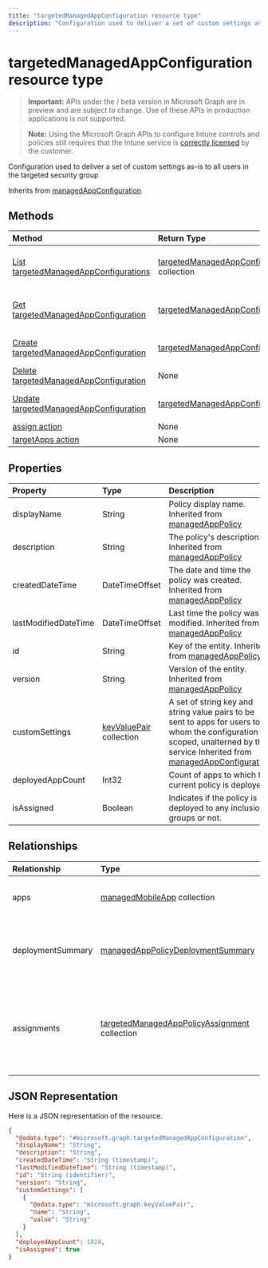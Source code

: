 ```yaml
---
title: "targetedManagedAppConfiguration resource type"
description: "Configuration used to deliver a set of custom settings as-is to all users in the targeted security group"
---
```


# targetedManagedAppConfiguration resource type

> **Important:** APIs under the / beta version in Microsoft Graph are in preview and are subject to change. Use of these APIs in production applications is not supported.

> **Note:** Using the Microsoft Graph APIs to configure Intune controls and policies still requires that the Intune service is [correctly licensed](https://go.microsoft.com/fwlink/?linkid=839381) by the customer.

Configuration used to deliver a set of custom settings as-is to all users in the targeted security group

Inherits from [managedAppConfiguration](../resources/intune-mam-managedappconfiguration.md)

## Methods
|Method|Return Type|Description|
|:---|:---|:---|
|[List targetedManagedAppConfigurations](../api/intune-mam-targetedmanagedappconfiguration-list.md)|[targetedManagedAppConfiguration](../resources/intune-mam-targetedmanagedappconfiguration.md) collection|List properties and relationships of the [targetedManagedAppConfiguration](../resources/intune-mam-targetedmanagedappconfiguration.md) objects.|
|[Get targetedManagedAppConfiguration](../api/intune-mam-targetedmanagedappconfiguration-get.md)|[targetedManagedAppConfiguration](../resources/intune-mam-targetedmanagedappconfiguration.md)|Read properties and relationships of the [targetedManagedAppConfiguration](../resources/intune-mam-targetedmanagedappconfiguration.md) object.|
|[Create targetedManagedAppConfiguration](../api/intune-mam-targetedmanagedappconfiguration-create.md)|[targetedManagedAppConfiguration](../resources/intune-mam-targetedmanagedappconfiguration.md)|Create a new [targetedManagedAppConfiguration](../resources/intune-mam-targetedmanagedappconfiguration.md) object.|
|[Delete targetedManagedAppConfiguration](../api/intune-mam-targetedmanagedappconfiguration-delete.md)|None|Deletes a [targetedManagedAppConfiguration](../resources/intune-mam-targetedmanagedappconfiguration.md).|
|[Update targetedManagedAppConfiguration](../api/intune-mam-targetedmanagedappconfiguration-update.md)|[targetedManagedAppConfiguration](../resources/intune-mam-targetedmanagedappconfiguration.md)|Update the properties of a [targetedManagedAppConfiguration](../resources/intune-mam-targetedmanagedappconfiguration.md) object.|
|[assign action](../api/intune-mam-targetedmanagedappconfiguration-assign.md)|None|Not yet documented|
|[targetApps action](../api/intune-mam-targetedmanagedappconfiguration-targetapps.md)|None|Not yet documented|

## Properties
|Property|Type|Description|
|:---|:---|:---|
|displayName|String|Policy display name. Inherited from [managedAppPolicy](../resources/intune-mam-managedapppolicy.md)|
|description|String|The policy's description. Inherited from [managedAppPolicy](../resources/intune-mam-managedapppolicy.md)|
|createdDateTime|DateTimeOffset|The date and time the policy was created. Inherited from [managedAppPolicy](../resources/intune-mam-managedapppolicy.md)|
|lastModifiedDateTime|DateTimeOffset|Last time the policy was modified. Inherited from [managedAppPolicy](../resources/intune-mam-managedapppolicy.md)|
|id|String|Key of the entity. Inherited from [managedAppPolicy](../resources/intune-mam-managedapppolicy.md)|
|version|String|Version of the entity. Inherited from [managedAppPolicy](../resources/intune-mam-managedapppolicy.md)|
|customSettings|[keyValuePair](../resources/intune-shared-keyvaluepair.md) collection|A set of string key and string value pairs to be sent to apps for users to whom the configuration is scoped, unalterned by this service Inherited from [managedAppConfiguration](../resources/intune-mam-managedappconfiguration.md)|
|deployedAppCount|Int32|Count of apps to which the current policy is deployed.|
|isAssigned|Boolean|Indicates if the policy is deployed to any inclusion groups or not.|

## Relationships
|Relationship|Type|Description|
|:---|:---|:---|
|apps|[managedMobileApp](../resources/intune-mam-managedmobileapp.md) collection|List of apps to which the policy is deployed.|
|deploymentSummary|[managedAppPolicyDeploymentSummary](../resources/intune-mam-managedapppolicydeploymentsummary.md)|Navigation property to deployment summary of the configuration.|
|assignments|[targetedManagedAppPolicyAssignment](../resources/intune-mam-targetedmanagedapppolicyassignment.md) collection|Navigation property to list of inclusion and exclusion groups to which the policy is deployed.|

## JSON Representation
Here is a JSON representation of the resource.
<!-- {
  "blockType": "resource",
  "keyProperty": "id",
  "@odata.type": "microsoft.graph.targetedManagedAppConfiguration"
}
-->
``` json
{
  "@odata.type": "#microsoft.graph.targetedManagedAppConfiguration",
  "displayName": "String",
  "description": "String",
  "createdDateTime": "String (timestamp)",
  "lastModifiedDateTime": "String (timestamp)",
  "id": "String (identifier)",
  "version": "String",
  "customSettings": [
    {
      "@odata.type": "microsoft.graph.keyValuePair",
      "name": "String",
      "value": "String"
    }
  ],
  "deployedAppCount": 1024,
  "isAssigned": true
}
```





